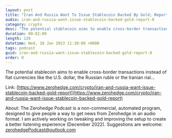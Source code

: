 ```yaml
---
layout: post
title: "Iran And Russia Want To Issue Stablecoin Backed By Gold; Report"
audio: iran-and-russia-want-issue-stablecoin-backed-gold-report-0
category: crypto
desc: "The potential stablecoin aims to enable cross-border transactions instead of fiat currencies like the U.S. dollar, the Russian ruble or the Iranian rial..."
duration: 00:02:09
length: 129
datetime: Wed, 18 Jan 2023 11:30:00 +0000
tags: podcast
guid: iran-and-russia-want-issue-stablecoin-backed-gold-report-0
order: 0
---
```

The potential stablecoin aims to enable cross-border transactions instead of fiat currencies like the U.S. dollar, the Russian ruble or the Iranian rial...

Link: [https://www.zerohedge.com/crypto/iran-and-russia-want-issue-stablecoin-backed-gold-report](https://www.zerohedge.com/crypto/iran-and-russia-want-issue-stablecoin-backed-gold-report)

About: The Zerohedge Podcast is a non-commercial, automated program, designed to give people a way to get news from Zerohedge in an audio format.  I am actively working on tweaking and improving the setup to create a better listening experience (December 2022).  Suggestions are welcome: [zerohedgePodcast@outlook.com](mailto:zerohedgePodcast@outlook.com)